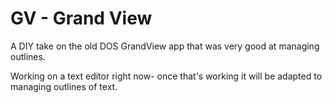 # GV - Grand View

A DIY take on the old DOS GrandView app that was very good at managing outlines.

Working on a text editor right now- once that's working it will be adapted to managing outlines of text.